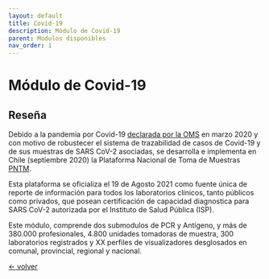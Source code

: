 ```yaml
---
layout: default
title: Covid-19
description: Módulo de Covid-19
parent: Modulos disponibles
nav_order: 1
---
```


# Módulo de Covid-19

## Reseña 

Debido a la pandemia por Covid-19 [declarada por la OMS](https://www.who.int/es/director-general/speeches/detail/who-director-general-s-opening-remarks-at-the-media-briefing-on-covid-19---11-march-2020) en marzo 2020 y con motivo de robustecer el sistema de trazabilidad de casos de Covid-19 y de sus muestras de SARS CoV-2 asociadas, se desarrolla e implementa en Chile (septiembre 2020) la Plataforma Nacional de Toma de Muestras [PNTM](https://tomademuestras.minsal.cl). 

Esta plataforma se oficializa el 19 de Agosto 2021 como fuente única de reporte de información para todos los laboratorios clínicos, tanto públicos como privados, que posean certificación de capacidad diagnostica para SARS CoV-2 autorizada por el Instituto de Salud Pública (ISP).

Este módulo, comprende dos submodulos de PCR y Antígeno, y más de 380.000 profesionales, 4.800 unidades tomadoras de muestra, 300 laboratorios registrados y XX perfiles de visualizadores desglosados en comunal, provincial, regional y nacional.

[<- volver ](/page3.md)



